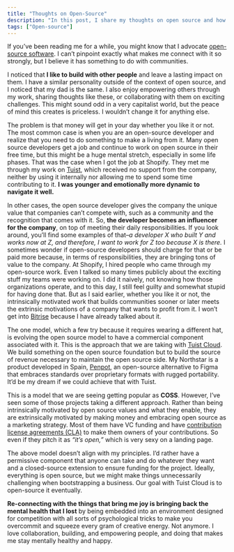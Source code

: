 ```yaml
---
title: "Thoughts on Open-Source"
description: "In this post, I share my thoughts on open source and how it aligns with my principles. I also talk about the different models that I've seen in the industry and how I'd like to see it evolve."
tags: ["Open-source"]
---
```

     
If you’ve been reading me for a while, you might know that I advocate [open-source software](https://opensource.org/). I can’t pinpoint exactly what makes me connect with it so strongly, but I believe it has something to do with communities.

I noticed that **I like to build with other people** and leave a lasting impact on them. I have a similar personality outside of the context of open source, and I noticed that my dad is the same. I also enjoy empowering others through my work, sharing thoughts like these, or collaborating with them on exciting challenges. This might sound odd in a very capitalist world, but the peace of mind this creates is priceless. I wouldn’t change it for anything else.

The problem is that money will get in your day whether you like it or not. The most common case is when you are an open-source developer and realize that you need to do something to make a living from it. Many open source developers get a job and continue to work on open source in their free time, but this might be a huge mental stretch, especially in some life phases. That was the case when I got the job at Shopify. They met me through my work on [Tuist](https://tuist.io), which received no support from the company, neither by using it internally nor allowing me to spend some time contributing to it. **I was younger and emotionally more dynamic to navigate it well.**

In other cases, the open source developer gives the company the unique value that companies can’t compete with, such as a community and the recognition that comes with it. So, **the developer becomes an influencer for the company**, on top of meeting their daily responsibilities. If you look around, you’ll find some examples of that–*a developer X who built Y and works now at Z, and therefore, I want to work for Z too because X is there.* I sometimes wonder if open-source developers should charge for that or be paid more because, in terms of responsibilities, they are bringing tons of value to the company.
At Shopify, I hired people who came through my open-source work. Even I talked so many times publicly about the exciting stuff my teams were working on. I did it naively, not knowing how those organizations operate, and to this day, I still feel guilty and somewhat stupid for having done that. But as I said earlier, whether you like it or not, the intrinsically motivated work that builds communities sooner or later meets the extrinsic motivations of a company that wants to profit from it. I won’t get into [Bitrise](http://localhost:4000/blog/2023/11/10/dear-bitrise) because I have already talked about it.

The one model, which a few try because it requires wearing a different hat, is evolving the open source model to have a commercial component associated with it. This is the approach that we are taking with [Tuist Cloud](https://tuist.io/cloud/). We build something on the open source foundation but to build the source of revenue necessary to maintain the open source side. My Northstar is a product developed in Spain, [Penpot](https://penpot.app/), an open-source alternative to Figma that embraces standards over proprietary formats with rugged portability. It’d be my dream if we could achieve that with Tuist.

This is a model that we are seeing getting popular as **COSS**. However, I’ve seen some of those projects taking a different approach. Rather than being intrinsically motivated by open source values and what they enable, they are extrinsically motivated by making money and embracing open source as a marketing strategy. Most of them have VC funding and have [contribution license agreements (CLA)](https://en.wikipedia.org/wiki/Contributor_License_Agreement) to make them owners of your contributions. So even if they pitch it as *“it’s open,”* which is very sexy on a landing page.

The above model doesn’t align with my principles. I’d rather have a permissive component that anyone can take and do whatever they want and a closed-source extension to ensure funding for the project. Ideally, everything is open source, but we might make things unnecessarily challenging when bootstrapping a business. Our goal with Tuist Cloud is to open-source it eventually.

**Re-connecting with the things that bring me joy is bringing back the mental health that I lost** by being embedded into an environment designed for competition with all sorts of psychological tricks to make you overcommit and squeeze every gram of creative energy. Not anymore. I love collaboration, building, and empowering people, and doing that makes me stay mentally healthy and happy.
